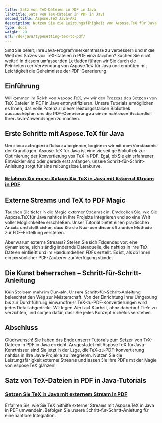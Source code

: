```yaml
---
title: Satz von TeX-Dateien in PDF in Java
linktitle: Satz von TeX-Dateien in PDF in Java
second_title: Aspose.TeX Java-API
description: Nutzen Sie die Leistungsfähigkeit von Aspose.TeX für Java mit unseren Tutorials zum Setzen von TeX-Dateien in PDF. Beherrschen Sie die Kunst der PDF-Generierung nahtlos mit externen Streams.
type: docs
weight: 28
url: /de/java/typesetting-tex-to-pdf/
---
```


Sind Sie bereit, Ihre Java-Programmierkenntnisse zu verbessern und in die Welt des Satzes von TeX-Dateien in PDF einzutauchen? Suchen Sie nicht weiter! In diesem umfassenden Leitfaden führen wir Sie durch die Feinheiten der Verwendung von Aspose.TeX für Java und enthüllen mit Leichtigkeit die Geheimnisse der PDF-Generierung.

## Einführung

Willkommen im Reich von Aspose.TeX, wo wir den Prozess des Setzens von TeX-Dateien in PDF in Java entmystifizieren. Unsere Tutorials ermöglichen es Ihnen, das volle Potenzial dieser leistungsstarken Bibliothek auszuschöpfen und die PDF-Generierung zu einem nahtlosen Bestandteil Ihrer Java-Anwendungen zu machen.

## Erste Schritte mit Aspose.TeX für Java

Um diese aufregende Reise zu beginnen, beginnen wir mit dem Verständnis der Grundlagen. Aspose.TeX für Java ist eine vielseitige Bibliothek zur Optimierung der Konvertierung von TeX in PDF. Egal, ob Sie ein erfahrener Entwickler sind oder gerade erst anfangen, unsere Schritt-für-Schritt-Anleitung sorgt für eine reibungslose Lernkurve.

### [Erfahren Sie mehr: Setzen Sie TeX in Java mit External Stream in PDF](./typeset-tex-to-pdf-external-stream/)

## Externe Streams und TeX to PDF Magic

Tauchen Sie tiefer in die Magie externer Streams ein. Entdecken Sie, wie Sie Aspose.TeX für Java nahtlos in Ihre Projekte integrieren und so eine Welt voller Möglichkeiten erschließen. Unser Tutorial bietet einen praktischen Ansatz und stellt sicher, dass Sie die Nuancen dieser effizienten Methode zur PDF-Erstellung verstehen.

Aber warum externe Streams? Stellen Sie sich Folgendes vor: eine dynamische, sich ständig ändernde Datenquelle, die nahtlos in Ihre TeX-Dateien einfließt und im Handumdrehen PDFs erstellt. Es ist, als ob Ihnen ein persönlicher PDF-Zauberer zur Verfügung stünde.

## Die Kunst beherrschen – Schritt-für-Schritt-Anleitung

Kein Stolpern mehr im Dunkeln. Unsere Schritt-für-Schritt-Anleitung beleuchtet den Weg zur Meisterschaft. Von der Einrichtung Ihrer Umgebung bis zur Durchführung einwandfreier TeX-zu-PDF-Konvertierungen wird jedes Detail abgedeckt. Wir legen Wert auf Klarheit, ohne dabei auf Tiefe zu verzichten, und sorgen dafür, dass Sie jedes Konzept mühelos verstehen.

## Abschluss

Glückwunsch! Sie haben das Ende unserer Tutorials zum Setzen von TeX-Dateien in PDF in Java erreicht. Ausgestattet mit Aspose.TeX für Java-Kenntnissen sind Sie jetzt in der Lage, die TeX-zu-PDF-Konvertierung nahtlos in Ihre Java-Projekte zu integrieren. Nutzen Sie die Leistungsfähigkeit externer Streams und lassen Sie Ihre PDFs mit der Magie von Aspose.TeX glänzen!
## Satz von TeX-Dateien in PDF in Java-Tutorials
### [Setzen Sie TeX in Java mit externem Stream in PDF](./typeset-tex-to-pdf-external-stream/)
Erfahren Sie, wie Sie TeX mithilfe externer Streams mit Aspose.TeX in Java in PDF umwandeln. Befolgen Sie unsere Schritt-für-Schritt-Anleitung für eine nahtlose Integration.
